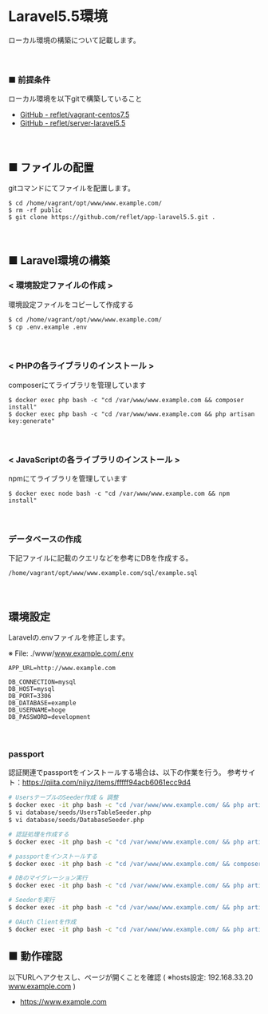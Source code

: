 # Laravel5.5環境
ローカル環境の構築について記載します。

　
 
### ■ 前提条件
ローカル環境を以下gitで構築していること
* [GitHub - reflet/vagrant-centos7.5](https://github.com/reflet/vagrant-centos-7.5)
* [GitHub - reflet/server-laravel5.5](https://github.com/reflet/server-laravel5.5)

　

## ■ ファイルの配置
gitコマンドにてファイルを配置します。

```
$ cd /home/vagrant/opt/www/www.example.com/
$ rm -rf public
$ git clone https://github.com/reflet/app-laravel5.5.git .
```

　

## ■ Laravel環境の構築
### < 環境設定ファイルの作成 >
環境設定ファイルをコピーして作成する

```sh
$ cd /home/vagrant/opt/www/www.example.com/
$ cp .env.example .env
```

　

### < PHPの各ライブラリのインストール >
composerにてライブラリを管理しています

```ｓｈ
$ docker exec php bash -c "cd /var/www/www.example.com && composer install"
$ docker exec php bash -c "cd /var/www/www.example.com && php artisan key:generate"
```

　

### < JavaScriptの各ライブラリのインストール >
npmにてライブラリを管理しています

```ｓｈ
$ docker exec node bash -c "cd /var/www/www.example.com && npm install"
```

　

### データベースの作成
下記ファイルに記載のクエリなどを参考にDBを作成する。

```
/home/vagrant/opt/www/www.example.com/sql/example.sql
```

　

## 環境設定
Laravelの.envファイルを修正します。

※ File: ./www/www.example.com/.env

```
APP_URL=http://www.example.com

DB_CONNECTION=mysql
DB_HOST=mysql
DB_PORT=3306
DB_DATABASE=example
DB_USERNAME=hoge
DB_PASSWORD=development
```

　

### passport
認証関連でpassportをインストールする場合は、以下の作業を行う。
参考サイト：https://qiita.com/niiyz/items/fffff94acb6061ecc9d4

```sh
# UsersテーブルのSeeder作成 & 調整
$ docker exec -it php bash -c "cd /var/www/www.example.com/ && php artisan make:seeder UsersTableSeeder"
$ vi database/seeds/UsersTableSeeder.php
$ vi database/seeds/DatabaseSeeder.php

# 認証処理を作成する
$ docker exec -it php bash -c "cd /var/www/www.example.com/ && php artisan make:auth"

# passportをインストールする
$ docker exec -it php bash -c "cd /var/www/www.example.com/ && composer require laravel/passport"

# DBのマイグレーション実行
$ docker exec -it php bash -c "cd /var/www/www.example.com/ && php artisan migrate"

# Seederを実行
$ docker exec -it php bash -c "cd /var/www/www.example.com/ && php artisan db:seed"

# OAuth Clientを作成
$ docker exec -it php bash -c "cd /var/www/www.example.com/ && php artisan passport:client"
```

## ■ 動作確認
以下URLへアクセスし、ページが開くことを確認 ( ※hosts設定: 192.168.33.20    www.example.com )

- https://www.example.com

　
